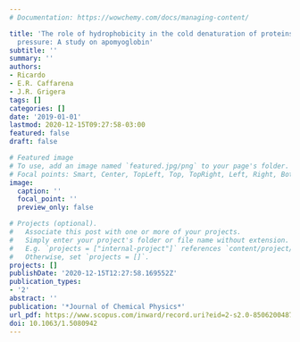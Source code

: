```yaml
---
# Documentation: https://wowchemy.com/docs/managing-content/

title: 'The role of hydrophobicity in the cold denaturation of proteins under high
  pressure: A study on apomyoglobin'
subtitle: ''
summary: ''
authors:
- Ricardo
- E.R. Caffarena
- J.R. Grigera
tags: []
categories: []
date: '2019-01-01'
lastmod: 2020-12-15T09:27:58-03:00
featured: false
draft: false

# Featured image
# To use, add an image named `featured.jpg/png` to your page's folder.
# Focal points: Smart, Center, TopLeft, Top, TopRight, Left, Right, BottomLeft, Bottom, BottomRight.
image:
  caption: ''
  focal_point: ''
  preview_only: false

# Projects (optional).
#   Associate this post with one or more of your projects.
#   Simply enter your project's folder or file name without extension.
#   E.g. `projects = ["internal-project"]` references `content/project/deep-learning/index.md`.
#   Otherwise, set `projects = []`.
projects: []
publishDate: '2020-12-15T12:27:58.169552Z'
publication_types:
- '2'
abstract: ''
publication: '*Journal of Chemical Physics*'
url_pdf: https://www.scopus.com/inward/record.uri?eid=2-s2.0-85062004871&doi=10.1063%2f1.5080942&partnerID=40&md5=6899cd017a393ec248cd80f17e9e2487
doi: 10.1063/1.5080942
---
```

